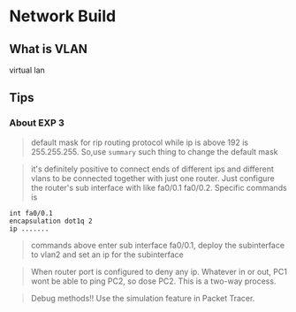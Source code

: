 # Network Build
## What is VLAN
virtual lan
## Tips
### About EXP 3
> default mask for rip routing protocol while ip is above 192 is 255.255.255.
> So,use `summary` such thing to change the default mask

> it's definitely positive to connect ends of different ips and different vlans to be connected
> together with just one router. Just configure the router's sub interface with like 
> fa0/0.1 fa0/0.2. Specific commands is
```
int fa0/0.1
encapsulation dot1q 2
ip .......
```
> commands above enter sub interface fa0/0.1, deploy the subinterface to 
> vlan2 and set an ip for the subinterface

> When router port is configured to deny any ip. Whatever in or out, PC1 wont
> be able to ping PC2, so dose PC2. This is a two-way process.

> Debug methods!! Use the simulation feature in Packet Tracer.
